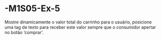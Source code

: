 # -M1S05-Ex-5
Mostre dinamicamente o valor total do carrinho para o usuário, posicione uma tag de texto para receber este valor sempre que o consumidor apertar no botão ‘comprar’.
